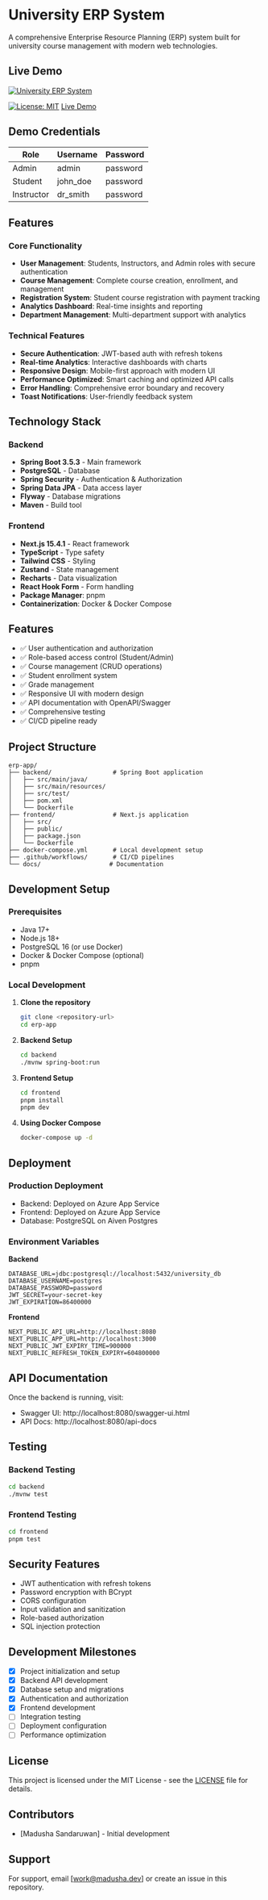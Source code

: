 # University ERP System

A comprehensive Enterprise Resource Planning (ERP) system built for university course management with modern web technologies.

## Live Demo

[![University ERP System](docs/images/image.png)](https://university-erp.madusha.dev)

[![License: MIT](https://img.shields.io/badge/License-MIT-yellow.svg)](https://opensource.org/licenses/MIT) [Live Demo](https://university-erp.madusha.dev)


## Demo Credentials

| Role | Username | Password |
| ---- | -------- | -------- |
| Admin | admin | password |
| Student | john_doe | password |
| Instructor | dr_smith | password |



## Features

### Core Functionality
- **User Management**: Students, Instructors, and Admin roles with secure authentication
- **Course Management**: Complete course creation, enrollment, and management
- **Registration System**: Student course registration with payment tracking
- **Analytics Dashboard**: Real-time insights and reporting
- **Department Management**: Multi-department support with analytics

### Technical Features
- **Secure Authentication**: JWT-based auth with refresh tokens
- **Real-time Analytics**: Interactive dashboards with charts
- **Responsive Design**: Mobile-first approach with modern UI
- **Performance Optimized**: Smart caching and optimized API calls
- **Error Handling**: Comprehensive error boundary and recovery
- **Toast Notifications**: User-friendly feedback system

## Technology Stack

### Backend
- **Spring Boot 3.5.3** - Main framework
- **PostgreSQL** - Database
- **Spring Security** - Authentication & Authorization
- **Spring Data JPA** - Data access layer
- **Flyway** - Database migrations
- **Maven** - Build tool

### Frontend
- **Next.js 15.4.1** - React framework
- **TypeScript** - Type safety
- **Tailwind CSS** - Styling
- **Zustand** - State management
- **Recharts** - Data visualization
- **React Hook Form** - Form handling
- **Package Manager**: pnpm
- **Containerization**: Docker & Docker Compose

## Features

- ✅ User authentication and authorization
- ✅ Role-based access control (Student/Admin)
- ✅ Course management (CRUD operations)
- ✅ Student enrollment system
- ✅ Grade management
- ✅ Responsive UI with modern design
- ✅ API documentation with OpenAPI/Swagger
- ✅ Comprehensive testing
- ✅ CI/CD pipeline ready

## Project Structure

```
erp-app/
├── backend/                 # Spring Boot application
│   ├── src/main/java/
│   ├── src/main/resources/
│   ├── src/test/
│   ├── pom.xml
│   └── Dockerfile
├── frontend/                # Next.js application
│   ├── src/
│   ├── public/
│   ├── package.json
│   └── Dockerfile
├── docker-compose.yml       # Local development setup
├── .github/workflows/       # CI/CD pipelines
└── docs/                   # Documentation
```

## Development Setup

### Prerequisites

- Java 17+
- Node.js 18+
- PostgreSQL 16 (or use Docker)
- Docker & Docker Compose (optional)
- pnpm

### Local Development

1. **Clone the repository**
   ```bash
   git clone <repository-url>
   cd erp-app
   ```

2. **Backend Setup**
   ```bash
   cd backend
   ./mvnw spring-boot:run
   ```

3. **Frontend Setup**
   ```bash
   cd frontend
   pnpm install
   pnpm dev
   ```

4. **Using Docker Compose**
   ```bash
   docker-compose up -d
   ```

## Deployment

### Production Deployment
- Backend: Deployed on Azure App Service
- Frontend: Deployed on Azure App Service
- Database: PostgreSQL on Aiven Postgres

### Environment Variables

**Backend**
```
DATABASE_URL=jdbc:postgresql://localhost:5432/university_db
DATABASE_USERNAME=postgres
DATABASE_PASSWORD=password
JWT_SECRET=your-secret-key
JWT_EXPIRATION=86400000
```

**Frontend**
```
NEXT_PUBLIC_API_URL=http://localhost:8080
NEXT_PUBLIC_APP_URL=http://localhost:3000
NEXT_PUBLIC_JWT_EXPIRY_TIME=900000
NEXT_PUBLIC_REFRESH_TOKEN_EXPIRY=604800000
```

## API Documentation

Once the backend is running, visit:
- Swagger UI: http://localhost:8080/swagger-ui.html
- API Docs: http://localhost:8080/api-docs

## Testing

### Backend Testing
```bash
cd backend
./mvnw test
```

### Frontend Testing
```bash
cd frontend
pnpm test
```

## Security Features

- JWT authentication with refresh tokens
- Password encryption with BCrypt
- CORS configuration
- Input validation and sanitization
- Role-based authorization
- SQL injection protection

## Development Milestones

- [x] Project initialization and setup
- [x] Backend API development
- [x] Database setup and migrations
- [x] Authentication and authorization
- [x] Frontend development
- [ ] Integration testing
- [ ] Deployment configuration
- [ ] Performance optimization

## License

This project is licensed under the MIT License - see the [LICENSE](LICENSE) file for details.

## Contributors

- [Madusha Sandaruwan] - Initial development

## Support

For support, email [work@madusha.dev] or create an issue in this repository.
